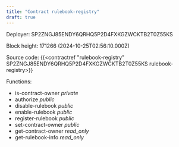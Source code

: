 ```yaml
---
title: "Contract rulebook-registry"
draft: true
---
```

Deployer: SP2ZNGJ85ENDY6QRHQ5P2D4FXKGZWCKTB2T0Z55KS


 



Block height: 171266 (2024-10-25T02:56:10.000Z)

Source code: {{<contractref "rulebook-registry" SP2ZNGJ85ENDY6QRHQ5P2D4FXKGZWCKTB2T0Z55KS rulebook-registry>}}

Functions:

* is-contract-owner _private_
* authorize _public_
* disable-rulebook _public_
* enable-rulebook _public_
* register-rulebook _public_
* set-contract-owner _public_
* get-contract-owner _read_only_
* get-rulebook-info _read_only_
